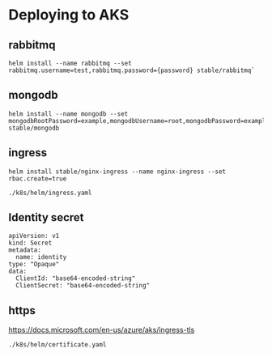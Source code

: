 # Deploying to AKS

## rabbitmq
```
helm install --name rabbitmq --set rabbitmq.username=test,rabbitmq.password={password} stable/rabbitmq`
```
## mongodb
```
helm install --name mongodb --set mongodbRootPassword=example,mongodbUsername=root,mongodbPassword=example,mongodbDatabase=squad stable/mongodb
```
## ingress
```
helm install stable/nginx-ingress --name nginx-ingress --set rbac.create=true
```
```
./k8s/helm/ingress.yaml
```

## Identity secret

```
apiVersion: v1
kind: Secret
metadata:
  name: identity
type: "Opaque"
data:
  ClientId: "base64-encoded-string"
  ClientSecret: "base64-encoded-string"
```
## https
https://docs.microsoft.com/en-us/azure/aks/ingress-tls

```
./k8s/helm/certificate.yaml
```